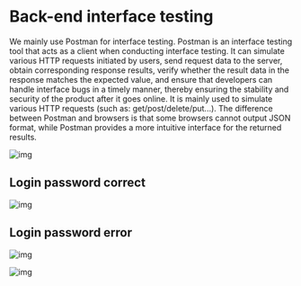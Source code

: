 # Back-end interface testing

We mainly use Postman for interface testing. Postman is an interface testing tool that acts as a client when conducting interface testing. It can simulate various HTTP requests initiated by users, send request data to the server, obtain corresponding response results, verify whether the result data in the response matches the expected value, and ensure that developers can handle interface bugs in a timely manner, thereby ensuring the stability and security of the product after it goes online. It is mainly used to simulate various HTTP requests (such as: get/post/delete/put...). The difference between Postman and browsers is that some browsers cannot output JSON format, while Postman provides a more intuitive interface for the returned results.

![img](file:///C:\Users\CHENHO~1\AppData\Local\Temp\ksohtml24456\wps1.jpg) 

 

## Login password correct

![img](file:///C:\Users\CHENHO~1\AppData\Local\Temp\ksohtml24456\wps2.jpg) 

## Login password error

![img](file:///C:\Users\CHENHO~1\AppData\Local\Temp\ksohtml24456\wps3.jpg) 

 

![img](file:///C:\Users\CHENHO~1\AppData\Local\Temp\ksohtml24456\wps4.jpg) 